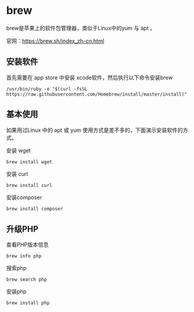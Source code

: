 # brew

brew是苹果上的软件包管理器，类似于Linux中的yum 与 apt 。

官网：https://brew.sh/index_zh-cn.html

## 安装软件

首先需要在 app store 中安装 xcode软件，然后执行以下命令安装brew

```
/usr/bin/ruby -e "$(curl -fsSL https://raw.githubusercontent.com/Homebrew/install/master/install)"
```

## 基本使用

如果用过Linux 中的 apt 或 yum 使用方式是差不多的，下面演示安装软件的方式。

安装 wget

```bash
brew install wget
```

安装 curl

```
brew install curl
```

安装composer

```
brew install composer
```

## 升级PHP

查看PHP版本信息

```
brew info php
```

搜索php

```
brew search php
```

安装php

```
brew install php
```


